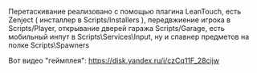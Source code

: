 Перетаскивание реализовано с помощью плагина LeanTouch, есть Zenject ( инсталлер в Scripts/Installers ), 
передвжиение игрока в Scripts/Player, открывание дверей гаража Scripts/Garage, есть мобильный инпут в Scripts\Services\Input, ну и спавнер предметов на полке Scripts\Spawners

Вот видео "геймплея": https://disk.yandex.ru/i/czCq11F_28cijw
